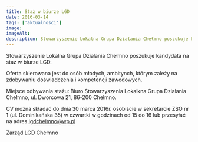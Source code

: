 ```yaml
---
title: Staż w biurze LGD
date: 2016-03-14
tags: ['aktualnosci']
image:
imageAlt:
description: Stowarzyszenie Lokalna Grupa Działania Chełmno poszukuje kandydata na staż w biurze LGD.[...]
---
```

Stowarzyszenie Lokalna Grupa Działania Chełmno poszukuje kandydata na staż w biurze LGD.

Oferta skierowana jest do osób młodych, ambitynch, którym zależy na zdobywaniu doświadczenia i kompetencji zawodowych.

Miejsce odbywania stażu: Biuro Stowarzyszenia Lokalkna Grupa Działania Chełmno, ul. Dworcowa 21, 86-200 Chełmno.

CV można składać do dnia 30 marca 2016r. osobiście w sekretarcie ZSO nr 1 (ul. Dominikańska 35) w czwartki w godzinach od 15 do 16 lub przesyłać na adres lgdchelmno@wp.pl

Zarząd LGD Chełmno
